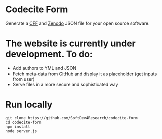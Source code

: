 # Codecite Form
Generate a [CFF](http://citation-file-format.github.io/citation-file-format) and [Zenodo](https://zenodo.org) JSON file for your open source software.

# The website is currently under development. To do:
  - Add authors to YML and JSON
  - Fetch meta-data from GitHub and display it as placeholder (get inputs from user)
  - Serve files in a more secure and sophisticated way

# Run locally
```
git clone https://github.com/SoftDev4Research/codecite-form
cd codecite-form
npm install
node server.js
```